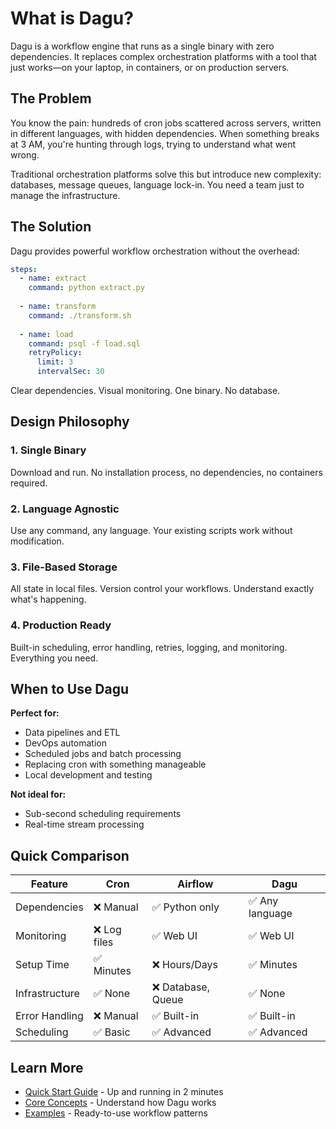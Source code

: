 # What is Dagu?

Dagu is a workflow engine that runs as a single binary with zero dependencies. It replaces complex orchestration platforms with a tool that just works—on your laptop, in containers, or on production servers.

## The Problem

You know the pain: hundreds of cron jobs scattered across servers, written in different languages, with hidden dependencies. When something breaks at 3 AM, you're hunting through logs, trying to understand what went wrong.

Traditional orchestration platforms solve this but introduce new complexity: databases, message queues, language lock-in. You need a team just to manage the infrastructure.

## The Solution

Dagu provides powerful workflow orchestration without the overhead:

```yaml
steps:
  - name: extract
    command: python extract.py
    
  - name: transform
    command: ./transform.sh
    
  - name: load
    command: psql -f load.sql
    retryPolicy:
      limit: 3
      intervalSec: 30
```

Clear dependencies. Visual monitoring. One binary. No database.

## Design Philosophy

### 1. Single Binary
Download and run. No installation process, no dependencies, no containers required.

### 2. Language Agnostic
Use any command, any language. Your existing scripts work without modification.

### 3. File-Based Storage
All state in local files. Version control your workflows. Understand exactly what's happening.

### 4. Production Ready
Built-in scheduling, error handling, retries, logging, and monitoring. Everything you need.

## When to Use Dagu

**Perfect for:**
- Data pipelines and ETL
- DevOps automation
- Scheduled jobs and batch processing
- Replacing cron with something manageable
- Local development and testing

**Not ideal for:**
- Sub-second scheduling requirements
- Real-time stream processing

## Quick Comparison

| Feature | Cron | Airflow | Dagu |
|---------|------|---------|------|
| Dependencies | ❌ Manual | ✅ Python only | ✅ Any language |
| Monitoring | ❌ Log files | ✅ Web UI | ✅ Web UI |
| Setup Time | ✅ Minutes | ❌ Hours/Days | ✅ Minutes |
| Infrastructure | ✅ None | ❌ Database, Queue | ✅ None |
| Error Handling | ❌ Manual | ✅ Built-in | ✅ Built-in |
| Scheduling | ✅ Basic | ✅ Advanced | ✅ Advanced |

## Learn More

- [Quick Start Guide](/getting-started/quickstart) - Up and running in 2 minutes
- [Core Concepts](/getting-started/concepts) - Understand how Dagu works
- [Examples](/writing-workflows/examples/) - Ready-to-use workflow patterns
